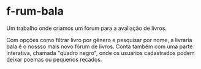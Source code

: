 # f-rum-bala
Um trabalho onde criamos um fórum para a avaliação de livros.

Com opções como filtrar livro por gênero e pesquisar por nome, a livraria bala é o nossso mais novo fórum de livros. Conta também com uma parte interativa, chamada "quadro negro", onde os usuários cadastrados podem deixar poemas ou pequenos recados.
